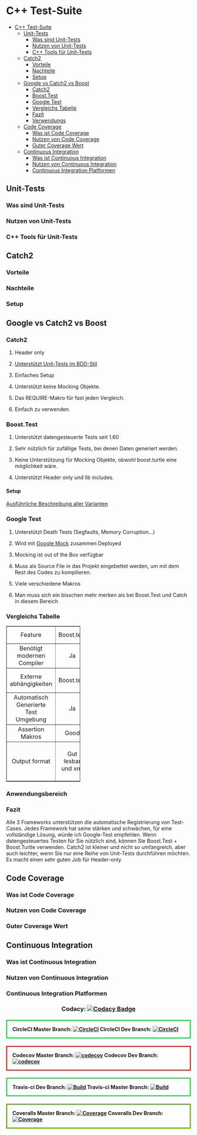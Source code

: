 C++ Test-Suite
===============

- [C++ Test-Suite](#c---test-suite)
  * [Unit-Tests](#unit-tests)
    + [Was sind Unit-Tests](#was-sind-unit-tests)
    + [Nutzen von Unit-Tests](#nutzen-von-unit-tests)
    + [C++ Tools für Unit-Tests](#c---tools-f-r-unit-tests)
  * [Catch2](#catch2)
    + [Vorteile](#vorteile)
    + [Nachteile](#nachteile)
    + [Setup](#setup)
  * [Google vs Catch2 vs Boost](#google-vs-catch2-vs-boost)
    + [Catch2](#catch2-1)
    + [Boost.Test](#boosttest)
    + [Google Test](#google-test)
    + [Vergleichs Tabelle](#vergleichs-tabelle)
    + [Fazit](#fazit)
    + [Verwendungs](#verwendungs)
  * [Code Coverage](#code-coverage)
    + [Was ist Code Coverage](#was-ist-code-coverage)
    + [Nutzen von Code Coverage](#nutzen-von-code-coverage)
    + [Guter Coverage Wert](#guter-coverage-wert)
  * [Continuous Integration](#continuous-integration)
    + [Was ist Continuous Integration](#was-ist-continuous-integration)
    + [Nutzen von Continuous Integration](#nutzen-von-continuous-integration)
    + [Continuous Integration Platformen](#continuous-integration-platformen)



## Unit-Tests

### Was sind Unit-Tests

### Nutzen von Unit-Tests

### C++ Tools für Unit-Tests

## Catch2 

### Vorteile

### Nachteile

### Setup

## Google vs Catch2 vs Boost

### Catch2

1. Header only
   
2. [Unterstützt Unit-Tests im BDD-Stil](https://github.com/catchorg/Catch2/blob/master/docs/tutorial.md#bdd-style)
3. Einfaches Setup
4. Unterstützt keine Mocking Objekte.
5. Das REQUIRE-Makro für fast jeden Vergleich.
6. Einfach zu verwenden.

### Boost.Test

1. Unterstützt datengesteuerte Tests seit 1.60
2. Sehr nützlich für zufällige Tests, bei denen Daten generiert werden.

3. Keine Unterstützung für Mocking Objekte, obwohl boost.turtle eine möglichkeit wäre.

4. Unterstützt Header only und lib includes.
  
#### Setup

[Ausführliche Beschreibung aller Varianten](https://www.boost.org/doc/libs/1_66_0/libs/test/doc/html/boost_test/usage_variants.html)

### Google Test

1. Unterstützt Death Tests (Segfaults, Memory Corruption...)

2. Wird mit [Google Mock](https://github.com/google/googletest/tree/master/googlemock) zusammen Deployed
3. Mocking ist out of the Box verfügbar

4. Muss als Source File in das Projekt eingebettet werden, um mit dem Rest des Codes zu kompilieren.

5. Viele verschiedene Makros

6. Man muss sich ein bisschen mehr merken als bei Boost.Test und Catch in diesem Bereich

### Vergleichs Tabelle

<table style="width: 40%;" border="1">
<tbody>
<tr>
 <td align = "center">Feature</td>
 <td align = "center">Boost.test</td>
 <td align = "center">Aeryn</td>
 <td align = "center">FRUCTOSE</td>
 <td align = "center">CxxTest</td>
 <td align = "center">Catch2</td>
 <td align = "center">Google-Test</td>
</tr>
<tr>
 <td align = "center">Benötigt modernen Compiler</td>
 <td align = "center">Ja</td>
 <td align = "center">Ja</td>
 <td align = "center">Nein</td>
 <td align = "center">Nein</td>
 <td align = "center">Ja</td>
 <td align = "center">Ja</td>
</tr>
<tr>
 <td align = "center">Externe abhängigkeiten</td>
 <td align = "center">Boost.test</td>
 <td align = "center">Keine</td>
 <td align = "center">/</td>
 <td align = "center">Perl oder Python</td>
 <td align = "center">Keine</td>
 <td align = "center">Google-Test Deps</td>
</tr>
<tr>
 <td align = "center">Automatisch Generierte Test Umgebung</td>
 <td align = "center">Ja</td>
 <td align = "center">Ja</td>
 <td align = "center">Nein</td>
 <td align = "center">Ja</td>
 <td align = "center">Ja</td>
 <td align = "center">Ja</td>
</tr>
<tr>
 <td align = "center">Assertion Makros</td>
 <td align = "center">Good</td>
 <td align = "center">Ausreichend</td>
 <td align = "center">Sehr gut</td>
 <td align = "center">Sehr gut</td>
 <td align = "center">Sehr gut</td>
 <td align = "center">Sehr gut</td>
</tr>
<tr>
 <td align = "center">Output format</td>
 <td align = "center">Gut lesbar und xml</td>
 <td align = "center">Gut lesbar und anpassbar</td>
 <td align = "center">Gut lesbar</td>
 <td align = "center">Gut lesbar, anpassbar und mit GUI</td>
 <td align = "center"> <a href= "https://github.com/catchorg/Catch2/blob/master/docs/reporters.md"> Eigenes modulares Reporter System</td>
 <td align = "center">Gut lesbar</td>
</tr>
</tbody>
</table>

### Anwendungsbereich

### Fazit
Alle 3 Frameworks unterstützen die automatische Registrierung von Test-Cases. Jedes Framework hat seine stärken und schwächen, für eine vollständige Lösung, würde ich Google-Test empfehlen. Wenn datengesteuertes Testen für Sie nützlich sind, können Sie Boost.Test + Boost.Turtle verwenden. Catch2 ist kleiner und nicht so umfangreich, aber auch leichter, wenn Sie nur eine Reihe von Unit-Tests durchführen möchten. Es macht einen sehr guten Job für Header-only.



## Code Coverage

### Was ist Code Coverage

### Nutzen von Code Coverage

### Guter Coverage Wert

## Continuous Integration

### Was ist Continuous Integration

### Nutzen von Continuous Integration

### Continuous Integration Platformen

### <center>Codacy: [![Codacy Badge](https://api.codacy.com/project/badge/Grade/ffcc1b9424a54e399835eec803eef58f)](https://www.codacy.com/app/timweissenfels7/Catch2-Tests?utm_source=github.com&amp;utm_medium=referral&amp;utm_content=ChooseYourPlan/Catch2-Tests&amp;utm_campaign=Badge_Grade) 

#### <p style="border:3px; border-style:solid; border-color:#34d158; padding: 1em;">CircleCI   Master Branch: [![CircleCI](https://circleci.com/gh/ChooseYourPlan/Catch2-Tests/tree/dev.svg?style=svg)](https://circleci.com/gh/ChooseYourPlan/Catch2-Tests/tree/master) CircleCI Dev Branch: [![CircleCI](https://circleci.com/gh/ChooseYourPlan/Catch2-Tests/tree/dev.svg?style=svg)](https://circleci.com/gh/ChooseYourPlan/Catch2-Tests/tree/dev)</p>

#### <p style="border:3px; border-style:solid; border-color:#d13434; padding: 1em;"> Codecov Master Branch: [![codecov](https://codecov.io/gh/ChooseYourPlan/Catch2-Tests/branch/master/graph/badge.svg)](https://codecov.io/gh/ChooseYourPlan/Catch2-Tests) <span>Codecov Dev Branch: [![codecov](https://codecov.io/gh/ChooseYourPlan/Catch2-Tests/branch/dev/graph/badge.svg)](https://codecov.io/gh/ChooseYourPlan/Catch2-Tests)</span></p>

#### <p style="border:3px; border-style:solid; border-color:#34d158; padding: 1em;">Travis-ci Dev Branch: [![Build  ](https://travis-ci.com/ChooseYourPlan/Catch2-Tests.svg?branch=dev)](https://travis-ci.com/ChooseYourPlan/Catch2-Tests) Travis-ci   Master Branch: [![Build  ](https://travis-ci.com/ChooseYourPlan/Catch2-Tests.svg?branch=master)](https://travis-ci.com/ChooseYourPlan/Catch2-Tests) </p>

#### <p style="border:3px; border-style:solid; border-color:#73a816; padding: 1em;"> Coveralls Master Branch: [![Coverage  ](https://coveralls.io/repos/github/ChooseYourPlan/Catch2-Tests/badge.svg)](https://coveralls.io/github/ChooseYourPlan/Catch2-Tests)  Coveralls   Dev Branch: [![Coverage  ](https://coveralls.io/repos/github/ChooseYourPlan/Catch2-Tests/badge.svg?branch=dev)](https://coveralls.io/github/ChooseYourPlan/Catch2-Tests?branch=dev)
